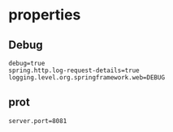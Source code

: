 # properties

## Debug
```
debug=true
spring.http.log-request-details=true
logging.level.org.springframework.web=DEBUG
```

## prot
```
server.port=8081
```

